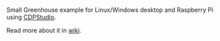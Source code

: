 Small Greenhouse example for Linux/Windows desktop and Raspberry Pi using [CDPStudio](https://cdpstudio.com/).

Read more about it in [wiki](https://github.com/CDPTechnologies/Greenhouse/wiki).
